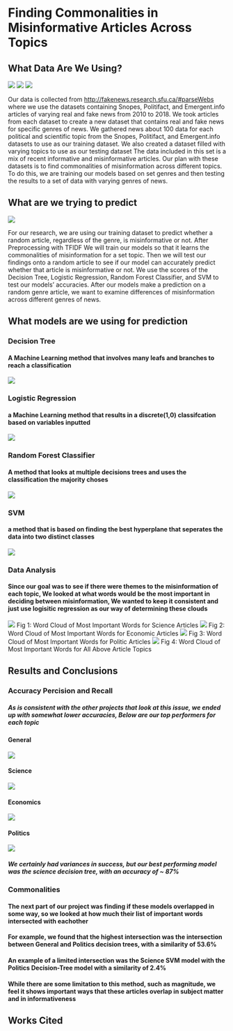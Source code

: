 # Finding Commonalities in Misinformative Articles Across Topics
## What Data Are We Using?
<img src="assets/img/Snopes.png"> <img src="assets/img/Polifact.png">  <img src="assets/img/emergent.jfif">

Our data is collected from http://fakenews.research.sfu.ca/#parseWebs where we use the datasets containing Snopes, Politifact, and Emergent.info articles of varying real and fake news from 2010 to 2018. We took articles from each dataset to create a new dataset that contains real and fake news for specific genres of news. We gathered news about 100 data for each political and scientific topic from the Snopes, Politifact, and Emergent.info datasets to use as our training dataset. We also created a dataset filled with varying topics to use as our testing dataset The data included in this set is a mix of recent informative and misinformative articles. Our plan with these datasets is to find commonalities of misinformation across different topics. To do this, we are training our models based on set genres and then testing the results to a set of data with varying genres of news. 
## What are we trying to predict
<img src="assets/img/infowars.png">
 
For our research, we are using our training dataset to predict whether a random article, regardless of the genre, is misinformative or not. After Preprocessing with TFIDF We will train our models so that it learns the commonalities of misinformation for a set topic. Then we will test our findings onto a random article to see if our model can accurately predict whether that article is misinformative or not. We use the scores of the Decision Tree, Logistic Regression, Random Forest Classifier, and SVM to test our models’ accuracies. After our models make a prediction on a random genre article, we want to examine differences of misinformation across different genres of news.
## What models are we using for prediction
### Decision Tree
#### A Machine Learning method that involves many leafs and branches to reach a classification
<img src="assets/img/decision_tree_example.png">

### Logistic Regression
#### a Machine Learning method that results in a discrete(1,0) classifcation based on variables inputted
<img src="assets/img/logistic_regression_example.png">

### Random Forest Classifier
#### A method that looks at multiple decisions trees and uses the classification the majority choses
<img src="assets/img/random_forest_classifier.png">

### SVM
#### a method that is based on finding the best hyperplane that seperates the data into two distinct classes
<img src="assets/img/svm_example.png">

### Data Analysis
#### Since our goal was to see if there were themes to the misinformation of each topic, We looked at what words would be the most important in deciding between misinformation, We wanted to keep it consistent and just use logisitic regression as our way of determining these clouds

<img src="assets/img/science_logisitic_cloud (1).png"> 
Fig 1: Word Cloud of Most Important Words for Science Articles

<img src="assets/img/economics_logisitic_cloud (1).png">
Fig 2: Word Cloud of Most Important Words for Economic Articles

<img src="assets/img/politics_logisitic_cloud.png">
Fig 3: Word Cloud of Most Important Words for Politic Articles

<img src="assets/img/general_logisitic_cloud.png">
Fig 4: Word Cloud of Most Important Words for All Above Article Topics

## Results and Conclusions
### Accuracy Percision and Recall
##### As is consistent with the other projects that look at this issue, we ended up with somewhat lower accuracies, Below are our top performers for each topic
#### General 
 <img src="assets/img/general_acc.PNG">
 
#### Science
 <img src="assets/img/science_accPNG.PNG">
 
#### Economics
 <img src="assets/img/economics_acc.PNG">
 
#### Politics
 <img src="assets/img/politics_acc.PNG">

##### We certainly had variances in success, but our best performing model was the science decision tree, with an accuracy of ~ 87%
### Commonalities
#### The next part of our project was finding if these models overlapped in some way, so we looked at how much their list of important words intersected with eachother
#### For example, we found that the highest intersection was the intersection between General and Politics decision trees, with a similarity of 53.6%
#### An example of a limited intersection was the Science SVM model with the Politics Decision-Tree model with a similarity of 2.4%
#### While there are some limitation to this method, such as magnitude, we feel it shows important ways that these articles overlap in subject matter and in informativeness

## Works Cited
